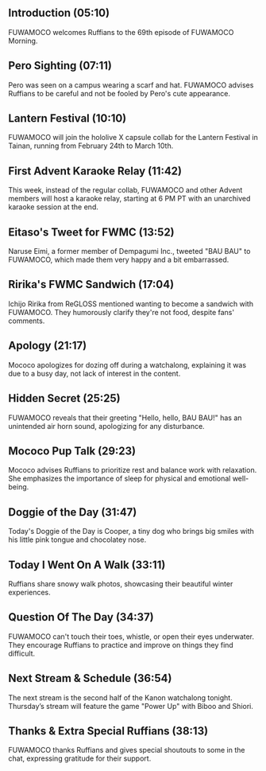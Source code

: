 ## Introduction (05:10)

FUWAMOCO welcomes Ruffians to the 69th episode of FUWAMOCO Morning.

## Pero Sighting (07:11)

Pero was seen on a campus wearing a scarf and hat. FUWAMOCO advises Ruffians to be careful and not be fooled by Pero's cute appearance.

## Lantern Festival (10:10)

FUWAMOCO will join the hololive X capsule collab for the Lantern Festival in Tainan, running from February 24th to March 10th.

## First Advent Karaoke Relay (11:42)

This week, instead of the regular collab, FUWAMOCO and other Advent members will host a karaoke relay, starting at 6 PM PT with an unarchived karaoke session at the end.

## Eitaso's Tweet for FWMC (13:52)

Naruse Eimi, a former member of Dempagumi Inc., tweeted "BAU BAU" to FUWAMOCO, which made them very happy and a bit embarrassed.

## Ririka's FWMC Sandwich (17:04)

Ichijo Ririka from ReGLOSS mentioned wanting to become a sandwich with FUWAMOCO. They humorously clarify they're not food, despite fans' comments.

## Apology (21:17)

Mococo apologizes for dozing off during a watchalong, explaining it was due to a busy day, not lack of interest in the content.

## Hidden Secret (25:25)

FUWAMOCO reveals that their greeting "Hello, hello, BAU BAU!" has an unintended air horn sound, apologizing for any disturbance.

## Mococo Pup Talk (29:23)

Mococo advises Ruffians to prioritize rest and balance work with relaxation. She emphasizes the importance of sleep for physical and emotional well-being.

## Doggie of the Day (31:47)

Today's Doggie of the Day is Cooper, a tiny dog who brings big smiles with his little pink tongue and chocolatey nose.

## Today I Went On A Walk (33:11)

Ruffians share snowy walk photos, showcasing their beautiful winter experiences.

## Question Of The Day (34:37)

FUWAMOCO can't touch their toes, whistle, or open their eyes underwater. They encourage Ruffians to practice and improve on things they find difficult.

## Next Stream & Schedule (36:54)

The next stream is the second half of the Kanon watchalong tonight. Thursday’s stream will feature the game "Power Up" with Biboo and Shiori.

## Thanks & Extra Special Ruffians (38:13)

FUWAMOCO thanks Ruffians and gives special shoutouts to some in the chat, expressing gratitude for their support.

